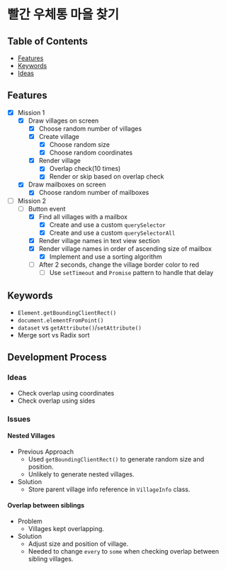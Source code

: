 # 빨간 우체통 마을 찾기

## Table of Contents

- [Features](#features)
- [Keywords](#keywords)
- [Ideas](#ideas)

## Features

- [x] Mission 1
  - [x] Draw villages on screen
    - [x] Choose random number of villages
    - [x] Create village
      - [x] Choose random size
      - [x] Choose random coordinates
    - [x] Render village
      - [x] Overlap check(10 times)
      - [x] Render or skip based on overlap check
  - [x] Draw mailboxes on screen
    - [x] Choose random number of mailboxes
- [ ] Mission 2
  - [ ] Button event
    - [x] Find all villages with a mailbox
      - [x] Create and use a custom `querySelector`
      - [x] Create and use a custom `querySelectorAll`
    - [x] Render village names in text view section
    - [x] Render village names in order of ascending size of mailbox
      - [x] Implement and use a sorting algorithm
    - [ ] After 2 seconds, change the village border color to red
      - [ ] Use `setTimeout` and `Promise` pattern to handle that delay

## Keywords

- `Element.getBoundingClientRect()`
- `document.elementFromPoint()`
- `dataset` vs `getAttribute()`/`setAttribute()`
- Merge sort vs Radix sort

## Development Process

### Ideas

- Check overlap using coordinates
- Check overlap using sides

### Issues

#### Nested Villages

- Previous Approach
  - Used `getBoundingClientRect()` to generate random size and position.
  - Unlikely to generate nested villages.
- Solution
  - Store parent village info reference in `VillageInfo` class.

#### Overlap between siblings

- Problem
  - Villages kept overlapping.
- Solution
  - Adjust size and position of village.
  - Needed to change `every` to `some` when checking overlap between sibling villages.
